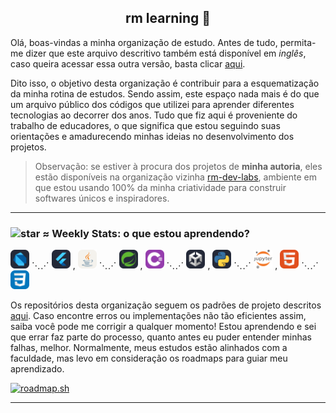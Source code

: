 <h2 align="center" font-weight="bold">rm learning 🤎</h2>

Olá, boas-vindas a minha organização de estudo. Antes de tudo, permita-me dizer
que este arquivo descritivo também está disponível em _inglês_,
caso queira acessar essa outra versão, basta clicar
[aqui](https://github.com/rm-learning/.github/tree/main/profile).

Dito isso, o objetivo desta organização é contribuir para a esquematização da
minha rotina de estudos. Sendo assim, este espaço nada mais é do que um arquivo
público dos códigos que utilizei para aprender diferentes tecnologias ao
decorrer dos anos. Tudo que fiz aqui é proveniente do trabalho de educadores, o
que significa que estou seguindo suas orientações e amadurecendo minhas ideias
no desenvolvimento dos projetos.

> Observação: se estiver à procura dos projetos de **minha autoria**, eles
> estão disponíveis na organização vizinha
> [rm-dev-labs](https://github.com/rm-dev-labs), ambiente em que estou usando
> 100% da minha criatividade para construir softwares únicos e inspiradores.

<hr>

<h3><img width="20" alt="star" src="https://i.imgur.com/8XzXlZ3.png"/>
   ≈ Weekly Stats: o que estou aprendendo?</h3>

<a target="_blank"><img width="30" height="30" target="_blank" alt="Dart Logo"
    src="https://raw.githubusercontent.com/tandpfun/skill-icons/59059d9d1a2c092696dc66e00931cc1181a4ce1f/icons/Dart-Dark.svg">
</a> ⋱⋰
<a target="_blank"><img width="30" height="30" target="_blank" alt="Flutter Logo"
    src="https://raw.githubusercontent.com/tandpfun/skill-icons/59059d9d1a2c092696dc66e00931cc1181a4ce1f/icons/Flutter-Dark.svg">
</a>,
<a target="_blank"><img width="30" height="30" target="_blank" alt="Java Logo"
    src="https://raw.githubusercontent.com/tandpfun/skill-icons/59059d9d1a2c092696dc66e00931cc1181a4ce1f/icons/Java-Light.svg">
</a> ⋱⋰
<a target="_blank"><img width="30" height="30" target="_blank" alt="Java Logo"
    src="https://raw.githubusercontent.com/tandpfun/skill-icons/59059d9d1a2c092696dc66e00931cc1181a4ce1f/icons/Spring-Dark.svg">
</a>,
<a target="_blank"><img width="30" height="30" target="_blank" alt="Csharp Logo"
    src="https://raw.githubusercontent.com/tandpfun/skill-icons/59059d9d1a2c092696dc66e00931cc1181a4ce1f/icons/CS.svg">
</a> ⋱⋰
<a target="_blank"><img width="30" height="30" target="_blank" alt="Unity Logo"
    src="https://raw.githubusercontent.com/tandpfun/skill-icons/59059d9d1a2c092696dc66e00931cc1181a4ce1f/icons/Unity-Dark.svg">
</a>,
<a target="_blank"><img width="30" height="30" target="_blank" alt="Python Logo"
    src="https://raw.githubusercontent.com/tandpfun/skill-icons/59059d9d1a2c092696dc66e00931cc1181a4ce1f/icons/Python-Dark.svg">
</a> ⋱⋰
<a target="_blank"><img width="30" height="30" target="_blank" alt="Jupyter 
    Notebook Logo" src="https://raw.githubusercontent.com/devicons/devicon/55609aa5bd817ff167afce0d965585c92040787a/icons/jupyter/jupyter-original-wordmark.svg">
</a>,
<a target="_blank"><img width="30" height="30" target="_blank" alt="HTML Logo"
    src="https://raw.githubusercontent.com/tandpfun/skill-icons/59059d9d1a2c092696dc66e00931cc1181a4ce1f/icons/HTML.svg">
</a> ⋱⋰
<a target="_blank"><img width="30" height="30" target="_blank" alt="Unity Logo"
    src="https://raw.githubusercontent.com/tandpfun/skill-icons/59059d9d1a2c092696dc66e00931cc1181a4ce1f/icons/CSS.svg">
</a>

Os repositórios desta organização seguem os padrões de projeto descritos
[aqui](). Caso encontre erros ou implementações não tão eficientes assim, saiba
você pode me corrigir a qualquer momento! Estou aprendendo e sei que errar faz
parte do processo, quanto antes eu puder entender minhas falhas, melhor. 
Normalmente, meus estudos estão alinhados com a faculdade, mas levo em
consideração os roadmaps para guiar meu aprendizado.

<a href="https://roadmap.sh"><img src="https://api.roadmap.sh/v1-badge/wide/646eb114f4193ae10b46b8c0?variant=dark&roadmaps=java%2Cflutter%2Cpython%2Cfrontend" alt="roadmap.sh"/></a>

<hr>